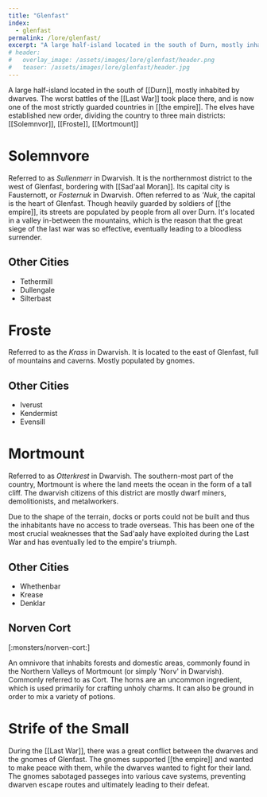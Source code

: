 ```yaml
---
title: "Glenfast"
index:
  - glenfast
permalink: /lore/glenfast/
excerpt: "A large half-island located in the south of Durn, mostly inhabited by dwarves."
# header:
#   overlay_image: /assets/images/lore/glenfast/header.png
#   teaser: /assets/images/lore/glenfast/header.jpg
---
```

A large half-island located in the south of [[Durn]], mostly inhabited by dwarves. The worst battles of the [[Last War]] took place there, and is now one of the most strictly guarded countries in [[the empire]]. The elves have established new order, dividing the country to three main districts: [[Solemnvor]], [[Froste]], [[Mortmount]]

# Solemnvore
Referred to as *Sullenmerr* in Dwarvish. It is the northernmost district to the west of Glenfast, bordering with [[Sad'aal Moran]]. Its capital city is Fausternott, or *Fosternuk* in Dwarvish. Often referred to as *'Nuk*, the capital is the heart of Glenfast. Though heavily guarded by soldiers of [[the empire]], its streets are populated by people from all over Durn. It's located in a valley in-between the mountains, which is the reason that the great siege of the last war was so effective, eventually leading to a bloodless surrender.

## Other Cities

- Tethermill
- Dullengale
- Silterbast

# Froste
Referred to as the *Krass* in Dwarvish. It is located to the east of Glenfast, full of mountains and caverns. Mostly populated by gnomes.

## Other Cities

- Iverust
- Kendermist
- Evensill

# Mortmount
Referred to as *Otterkrest* in Dwarvish. The southern-most part of the country, Mortmount is where the land meets the ocean in the form of a tall cliff. The dwarvish citizens of this district are mostly dwarf miners, demolitionists, and metalworkers.

Due to the shape of the terrain, docks or ports could not be built and thus the inhabitants have no access to trade overseas. This has been one of the most crucial weaknesses that the Sad'aaly have exploited during the Last War and has eventually led to the empire's triumph.

## Other Cities 

- Whethenbar
- Krease
- Denklar

## Norven Cort

[:monsters/norven-cort:]

An omnivore that inhabits forests and domestic areas, commonly found in the Northern Valleys of Mortmount (or simply 'Norv' in Dwarvish). Commonly referred to as Cort.
The horns are an uncommon ingredient, which is used primarily for crafting unholy charms. It can also be ground in order to mix a variety of potions.

# Strife of the Small
During the [[Last War]], there was a great conflict between the dwarves and the gnomes of Glenfast. The gnomes supported [[the empire]] and wanted to make peace with them, while the dwarves wanted to fight for their land. The gnomes sabotaged passeges into various cave systems, preventing dwarven escape routes and ultimately leading to their defeat.